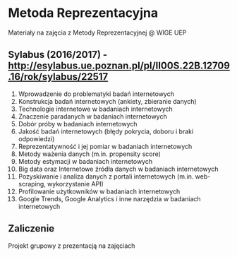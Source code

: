 # Metoda Reprezentacyjna
Materiały na zajęcia z Metody Reprezentacyjnej @ WIGE UEP

## Sylabus (2016/2017) - http://esylabus.ue.poznan.pl/pl/II00S.22B.12709.16/rok/sylabus/22517

1.	Wprowadzenie do problematyki badań internetowych	
2.	Konstrukcja badań internetowych (ankiety, zbieranie danych)	
3.	Technologie internetowe w badaniach internetowych	
4.	Znaczenie paradanych w badaniach internetowych	
5.	Dobór próby w badaniach internetowych	
6.	Jakość badań internetowych (błędy pokrycia, doboru i braki odpowiedzi)	
7.	Reprezentatywność i jej pomiar w badaniach internetowych	
8.	Metody ważenia danych (m.in. propensity score)	
9.	Metody estymacji w badaniach internetowych	
10.	Big data oraz Internetowe źródła danych w badaniach internetowych	
11.	Pozyskiwanie i analiza danych z portali internetowych (m.in. web-scraping, wykorzystanie API)	
12.	Profilowanie użytkowników w badaniach internetowych	
13.	Google Trends, Google Analytics i inne narzędzia w badaniach internetowych

## Zaliczenie

Projekt grupowy z prezentacją na zajęciach
